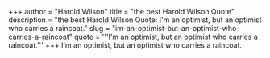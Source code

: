 +++
author = "Harold Wilson"
title = "the best Harold Wilson Quote"
description = "the best Harold Wilson Quote: I'm an optimist, but an optimist who carries a raincoat."
slug = "im-an-optimist-but-an-optimist-who-carries-a-raincoat"
quote = '''I'm an optimist, but an optimist who carries a raincoat.'''
+++
I'm an optimist, but an optimist who carries a raincoat.
